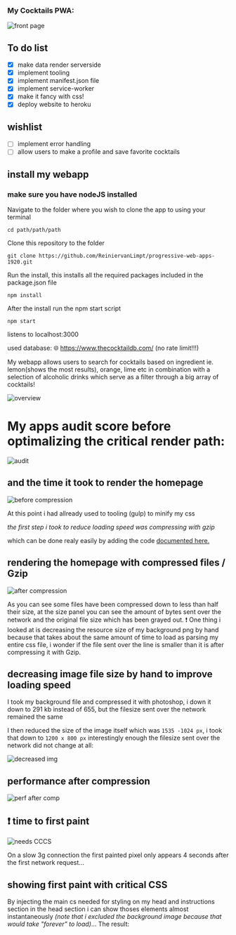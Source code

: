 ### My Cocktails PWA:

![front page](https://user-images.githubusercontent.com/36195440/77958156-e7741880-72d4-11ea-87ef-2838e10b0098.png)

## To do list

- [x] make data render serverside
- [x] implement tooling
- [x] implement manifest.json file
- [x] implement service-worker
- [x] make it fancy with css!
- [x] deploy website to heroku

## wishlist

- [ ] implement error handling
- [ ] allow users to make a profile and save favorite cocktails

## install my webapp

### make sure you have nodeJS installed

Navigate to the folder where you wish to clone the app to using your terminal

`cd path/path/path`

Clone this repository to the folder

`git clone https://github.com/ReiniervanLimpt/progressive-web-apps-1920.git`

Run the install, this installs all the required packages included in the package.json file

`npm install`

After the install run the npm start script

`npm start`

listens to localhost:3000

used database: 🌐 https://www.thecocktaildb.com/ (no rate limit!!!)

My webapp allows users to search for cocktails based on ingredient ie. lemon(shows the most results), orange, lime etc in combination with a selection of alcoholic drinks which serve as a filter through a big array of cocktails!

![overview](https://user-images.githubusercontent.com/36195440/77958169-eba03600-72d4-11ea-80e9-d194e32ce760.png)

# My apps audit score before optimalizing the critical render path:

![audit](https://user-images.githubusercontent.com/36195440/78149437-4b622280-7436-11ea-8cc1-45d32863bab4.png)

## and the time it took to render the homepage

![before compression](https://user-images.githubusercontent.com/36195440/78149533-66349700-7436-11ea-83e9-236e23bbff6f.png)

At this point i had allready used to tooling (gulp) to minify my css

*the first step i took to reduce loading speed was compressing with gzip*

which can be done realy easily by adding the code [documented here.](https://expressjs.com/en/advanced/best-practice-performance.html#use-gzip-compression)

## rendering the homepage with compressed files / Gzip

![after compression](https://user-images.githubusercontent.com/36195440/78150252-51a4ce80-7437-11ea-9516-99d1602039df.png)

As you can see some files have been compressed down to less than half their size, at the size panel you can see the amount of bytes sent over the network and the original file size which has been grayed out.
:exclamation: One thing i looked at is decreasing the resource size of my background png by hand because that takes about the same amount of time to load as parsing my entire css file, i wonder if the file sent over the line is smaller than it is after compressing it with Gzip.

## decreasing image file size by hand to improve loading speed

I took my background file and compressed it with photoshop, i down it down to 291 kb instead of 655, but the filesize sent over the network remained the same

I then reduced the size of the image itself which was `1535 -1024 px`, i took that down to `1200 x 800 px` interestingly enough the filesize sent over the network did not change at all:

![decreased img](https://user-images.githubusercontent.com/36195440/78153374-48b5fc00-743b-11ea-9bba-ab306363a0dd.png)

## performance after compression

![perf after comp](https://user-images.githubusercontent.com/36195440/78154207-456f4000-743c-11ea-96ff-f15f10708c66.png)

## :exclamation: time to first paint

![needs CCCS](https://user-images.githubusercontent.com/36195440/78154424-8b2c0880-743c-11ea-8733-25d417a73509.png)

On a slow 3g connection the first painted pixel only appears 4 seconds after the first network request...

## showing first paint with critical CSS

By injecting the main cs needed for styling on my head and instructions section in the head section i can show thoses elements almost instantaneously *(note that i excluded the background image because that would take "forever" to load)*... The result:

